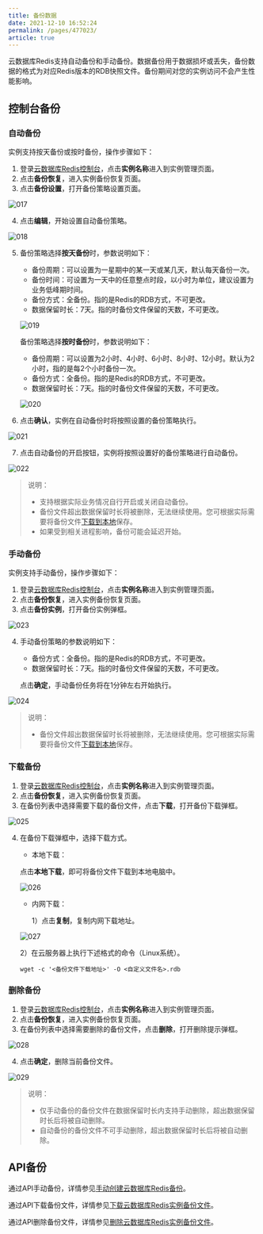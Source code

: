 ```yaml
---
title: 备份数据
date: 2021-12-10 16:52:24
permalink: /pages/477023/
article: true
---
```


云数据库Redis支持自动备份和手动备份。数据备份用于数据损坏或丢失，备份数据的格式为对应Redis版本的RDB快照文件。备份期间对您的实例访问不会产生性能影响。

## 控制台备份

### 自动备份

实例支持按天备份或按时备份，操作步骤如下：

1. 登录[云数据库Redis控制台](https://console.capitalonline.net/dbinstances)，点击**实例名称**进入到实例管理页面。
2. 点击**备份恢复**，进入实例备份恢复页面。
3. 点击**备份设置**，打开备份策略设置页面。

![017](../../pics/017.png)

4. 点击**编辑**，开始设置自动备份策略。

![018](../../pics/018.png)

5. 备份策略选择**按天备份**时，参数说明如下：

   - 备份周期：可以设置为一星期中的某一天或某几天，默认每天备份一次。
   - 备份时间：可设置为一天中的任意整点时段，以小时为单位，建议设置为业务低峰期时间。
   - 备份方式：全备份。指的是Redis的RDB方式，不可更改。
   - 数据保留时长：7天。指的时备份文件保留的天数，不可更改。

   ![019](../../pics/019.png)

   备份策略选择**按时备份**时，参数说明如下：

   - 备份周期：可以设置为2小时、4小时、6小时、8小时、12小时。默认为2小时，指的是每2个小时备份一次。
   - 备份方式：全备份。指的是Redis的RDB方式，不可更改。
   - 数据保留时长：7天。指的时备份文件保留的天数，不可更改。

   ![020](../../pics/020.png)

6. 点击**确认**，实例在自动备份时将按照设置的备份策略执行。

![021](../../pics/021.png)

7. 点击自动备份的开启按钮，实例将按照设置好的备份策略进行自动备份。

![022](../../pics/022.png)

>说明：
>
>- 支持根据实际业务情况自行开启或关闭自动备份。
>- 备份文件超出数据保留时长将被删除，无法继续使用。您可根据实际需要将备份文件[下载到本地](#下载备份)保存。
>- 如果受到相关进程影响，备份可能会延迟开始。

### 手动备份

实例支持手动备份，操作步骤如下：

1. 登录[云数据库Redis控制台](https://console.capitalonline.net/dbinstances)，点击**实例名称**进入到实例管理页面。
2. 点击**备份恢复**，进入实例备份恢复页面。
3. 点击**备份实例**，打开备份实例弹框。

![023](../../pics/023.png)

4. 手动备份策略的参数说明如下：

   - 备份方式：全备份。指的是Redis的RDB方式，不可更改。
   - 数据保留时长：7天。指的时备份文件保留的天数，不可更改。

   点击**确定**，手动备份任务将在1分钟左右开始执行。

![024](../../pics/024-16393652286971.png)

> 说明：
>
> - 备份文件超出数据保留时长将被删除，无法继续使用。您可根据实际需要将备份文件[下载到本地](#下载备份)保存。

### 下载备份

1. 登录[云数据库Redis控制台](https://console.capitalonline.net/dbinstances)，点击**实例名称**进入到实例管理页面。
2. 点击**备份恢复**，进入实例备份恢复页面。
3. 在备份列表中选择需要下载的备份文件，点击**下载**，打开备份下载弹框。

![025](../../pics/025.png)

4. 在备份下载弹框中，选择下载方式。

   - 本地下载：

   点击**本地下载**，即可将备份文件下载到本地电脑中。

   ![026](../../pics/026.png)

   - 内网下载：

     1）点击**复制**，复制内网下载地址。

   ![027](../../pics/027.png)

     2）在云服务器上执行下述格式的命令（Linux系统）。

   ```
   wget -c '<备份文件下载地址>' -O <自定义文件名>.rdb
   ```

### 删除备份

1. 登录[云数据库Redis控制台](https://console.capitalonline.net/dbinstances)，点击**实例名称**进入到实例管理页面。
2. 点击**备份恢复**，进入实例备份恢复页面。
3. 在备份列表中选择需要删除的备份文件，点击**删除**，打开删除提示弹框。

![028](../../pics/028.png)

4. 点击**确定**，删除当前备份文件。

![029](../../pics/029.png)

> 说明：
>
> - 仅手动备份的备份文件在数据保留时长内支持手动删除，超出数据保留时长后将被自动删除。
> - 自动备份的备份文件不可手动删除，超出数据保留时长后将被自动删除。

## API备份

通过API手动备份，详情参见[手动创建云数据库Redis备份](./../../07.API文档/03.备份相关接口/02.创建备份.md)。

通过API下载备份文件，详情参见[下载云数据库Redis实例备份文件](./../../07.API文档/03.备份相关接口/01.获取备份文件信息及备份文件下载地址.md)。

通过API删除备份文件，详情参见[删除云数据库Redis实例备份文件](./../../07.API文档/03.备份相关接口/03.删除备份文件.md)。

